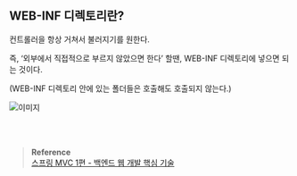 ## WEB-INF 디렉토리란?

컨트롤러을 항상 거쳐서 불러지기를 원한다.

즉, ‘외부에서 직접적으로 부르지 않았으면 한다’ 할땐, WEB-INF 디렉토리에 넣으면 되는 것이다. 

(WEB-INF 디렉토리 안에 있는 폴더들은 호출해도 호출되지 않는다.)

![이미지](/programming/img/서30.PNG)



<br/><br/>

>**Reference** <br/>[스프링 MVC 1편 - 백엔드 웹 개발 핵심 기술](https://www.inflearn.com/course/%EC%8A%A4%ED%94%84%EB%A7%81-mvc-1)